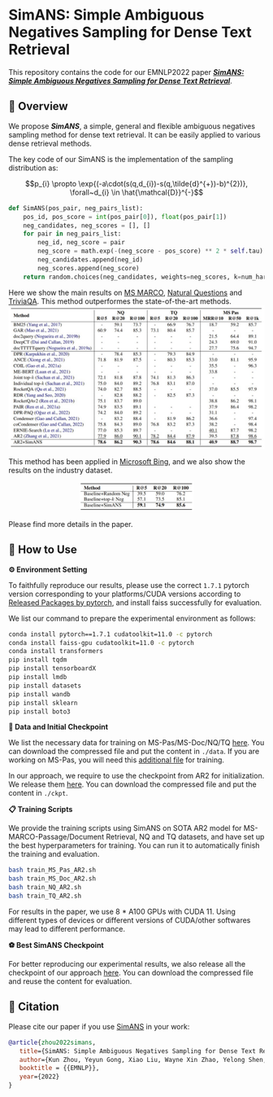 # SimANS: Simple Ambiguous Negatives Sampling for Dense Text Retrieval

This repository contains the code for our EMNLP2022 paper [***SimANS: Simple Ambiguous Negatives Sampling for Dense Text Retrieval***](https://arxiv.org/abs/2210.11773).


## 🚀 Overview

We propose ***SimANS***, a simple, general and flexible ambiguous negatives sampling method for dense text retrieval. It can be easily applied to various dense retrieval methods.

The key code of our SimANS is the implementation of the sampling distribution as:

$$p_{i} \propto \exp{(-a\cdot(s(q,d_{i})-s(q,\tilde{d}^{+})-b)^{2})}, \forall~d_{i} \in \hat{\mathcal{D}}^{-}$$

```python
def SimANS(pos_pair, neg_pairs_list):
    pos_id, pos_score = int(pos_pair[0]), float(pos_pair[1])
    neg_candidates, neg_scores = [], []
    for pair in neg_pairs_list:
        neg_id, neg_score = pair
        neg_score = math.exp(-(neg_score - pos_score) ** 2 * self.tau)
        neg_candidates.append(neg_id)
        neg_scores.append(neg_score)
    return random.choices(neg_candidates, weights=neg_scores, k=num_hard_negatives)
```

Here we show the main results on [MS MARCO](https://microsoft.github.io/msmarco/), [Natural Questions](https://ai.google.com/research/NaturalQuestions/) and [TriviaQA](http://nlp.cs.washington.edu/triviaqa/). This method outperformes the state-of-the-art methods.
![SimANS Main Result](figs/simans_main_result.jpg)

This method has been applied in [Microsoft Bing](https://www.bing.com/), and we also show the results on the industry dataset.
<!-- ![SimANS Industry Result](figs/simans_industry_result.jpg) -->
<div align=center> <img src="figs/simans_industry_result.jpg" width = 45%/> </div>

Please find more details in the paper.


## 🙋 How to Use

**⚙️ Environment Setting**

To faithfully reproduce our results, please use the correct `1.7.1` pytorch version corresponding to your platforms/CUDA versions according to [Released Packages by pytorch](https://anaconda.org/pytorch/pytorch), and install faiss successfully for evaluation.

We list our command to prepare the experimental environment as follows:
```bash
conda install pytorch==1.7.1 cudatoolkit=11.0 -c pytorch
conda install faiss-gpu cudatoolkit=11.0 -c pytorch
conda install transformers
pip install tqdm
pip install tensorboardX
pip install lmdb
pip install datasets
pip install wandb
pip install sklearn
pip install boto3
```

**💾 Data and Initial Checkpoint**

We list the necessary data for training on MS-Pas/MS-Doc/NQ/TQ [here](https://msranlcir.blob.core.windows.net/simxns/SimANS/data.zip). You can download the compressed file and put the content in `./data`.
If you are working on MS-Pas, you will need this [additional file](https://msranlcir.blob.core.windows.net/simxns/SimANS/data/MS-Pas/qrels.train.addition.tsv) for training.

In our approach, we require to use the checkpoint from AR2 for initialization. We release them [here](https://msranlcir.blob.core.windows.net/simxns/SimANS/ckpt.zip). You can download the compressed file and put the content in `./ckpt`.

**📋 Training Scripts**

We provide the training scripts using SimANS on SOTA AR2 model for MS-MARCO-Passage/Document Retrieval, NQ and TQ datasets, and have set up the best hyperparameters for training. You can run it to automatically finish the training and evaluation.
```bash
bash train_MS_Pas_AR2.sh
bash train_MS_Doc_AR2.sh
bash train_NQ_AR2.sh
bash train_TQ_AR2.sh
```

For results in the paper, we use 8 * A100 GPUs with CUDA 11. Using different types of devices or different versions of CUDA/other softwares may lead to different performance.

**⚽ Best SimANS Checkpoint**

For better reproducing our experimental results, we also release all the checkpoint of our approach [here](https://msranlcir.blob.core.windows.net/simxns/SimANS/best_simans_ckpt.zip). You can download the compressed file and reuse the content for evaluation.


## 📜 Citation

Please cite our paper if you use [SimANS](https://arxiv.org/abs/2210.11773) in your work:
```bibtex
@article{zhou2022simans,
   title={SimANS: Simple Ambiguous Negatives Sampling for Dense Text Retrieval},
   author={Kun Zhou, Yeyun Gong, Xiao Liu, Wayne Xin Zhao, Yelong Shen, Anlei Dong, Jingwen Lu, Rangan Majumder, Ji-Rong Wen, Nan Duan and Weizhu Chen},
   booktitle = {{EMNLP}},
   year={2022}
}
```
